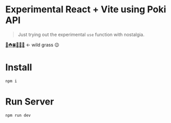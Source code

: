 # Experimental React + Vite using Poki API

> Just trying out the experimental `use` function with nostalgia.

<a href='https://react-vite-pokidex.vercel.app' target='_blank'>🌿☘️🍀🍁🍂🍃</a>
<- wild grass 😉

# Install

```sh
npm i
```

# Run Server

```sh
npm run dev
```
